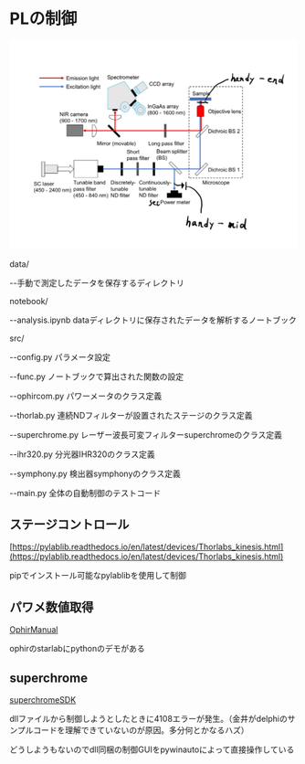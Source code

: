 # PLの制御
![overview](docs/fig1.png)

data/

--手動で測定したデータを保存するディレクトリ

notebook/

--analysis.ipynb dataディレクトリに保存されたデータを解析するノートブック

src/

--config.py パラメータ設定

--func.py ノートブックで算出された関数の設定

--ophircom.py パワーメータのクラス定義

--thorlab.py 連続NDフィルターが設置されたステージのクラス定義

--superchrome.py レーザー波長可変フィルターsuperchromeのクラス定義

--ihr320.py 分光器IHR320のクラス定義

--symphony.py 検出器symphonyのクラス定義

--main.py 全体の自動制御のテストコード

## ステージコントロール

[https://pylablib.readthedocs.io/en/latest/devices/Thorlabs_kinesis.html](https://pylablib.readthedocs.io/en/latest/devices/Thorlabs_kinesis.html)

pipでインストール可能なpylablibを使用して制御

## パワメ数値取得
[OphirManual](docs/OphirLMMeasurement_COM_Object_0.pdf)

ophirのstarlabにpythonのデモがある

## superchrome
[superchromeSDK](docs/SuperChromeSDK.pdf)

dllファイルから制御しようとしたときに4108エラーが発生。（金井がdelphiのサンプルコードを理解できていないのが原因。多分何とかなるハズ）

どうしようもないのでdll同梱の制御GUIをpywinautoによって直接操作している
